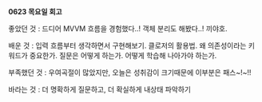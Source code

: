 **0623 목요일 회고**

좋았던 것 : 드디어 MVVM 흐름을 경험했다..! 객체 분리도 해봤다..! 끼야호. 

배운 것 : 입력 흐름부터 생각하면서 구현해보기. 
        클로저의 활용법. 
        왜 의존성이라는 키워드가 중요한가. 
        질문은 어떻게 하는가. 
        어떻게 학습해 나아가야 하는가. 

부족했던 것 : 우여곡절이 많았지만, 오늘은 성취감이 크기때문에 이부분은 패스~!~!!  
           
바라는 것 : 더 명확하게 질문하고, 더 확실하게 내상태 파악하기
